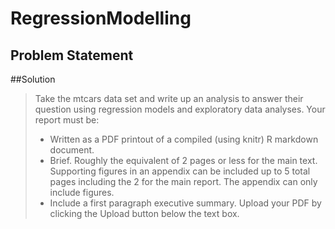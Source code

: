 # RegressionModelling

## Problem Statement
>

##Solution
> Take the mtcars data set and write up an analysis to answer their question using regression models and exploratory data analyses.
> Your report must be:
>
> - Written as a PDF printout of a compiled (using knitr) R markdown document.
> - Brief. Roughly the equivalent of 2 pages or less for the main text. Supporting figures in an appendix can be included up to 5 total pages including the 2 for the main report. The appendix can only include figures.
> - Include a first paragraph executive summary.
> Upload your PDF by clicking the Upload button below the text box.
